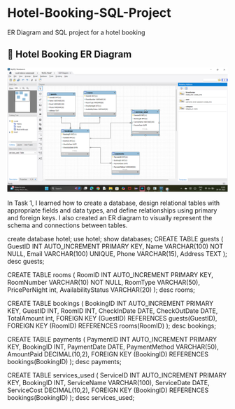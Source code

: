 # Hotel-Booking-SQL-Project
ER Diagram and SQL project for a hotel booking  
## 🏨 Hotel Booking ER Diagram

![ER Diagram](https://github.com/Varunkumar0127/Hotel-Booking-SQL-Project/blob/main/ERD_hotel_booking_system.png?raw=true)

In Task 1, I learned how to create a database, design relational tables with appropriate fields and data types, and define relationships using primary and foreign keys. I also created an ER diagram to visually represent the schema and connections between tables.


create database hotel;
use hotel;
show databases;
CREATE TABLE guests (
    GuestID INT AUTO_INCREMENT PRIMARY KEY,
    Name VARCHAR(100) NOT NULL,
    Email VARCHAR(100) UNIQUE,
    Phone VARCHAR(15),
    Address TEXT
);
desc guests;

CREATE TABLE rooms (
    RoomID INT AUTO_INCREMENT PRIMARY KEY,
    RoomNumber VARCHAR(10) NOT NULL,
    RoomType VARCHAR(50),
    PricePerNight int,
    AvailabilityStatus VARCHAR(20)
);
desc rooms;

CREATE TABLE bookings (
    BookingID INT AUTO_INCREMENT PRIMARY KEY,
    GuestID INT,
    RoomID INT,
    CheckInDate DATE,
    CheckOutDate DATE,
    TotalAmount int,
	FOREIGN KEY (GuestID) REFERENCES guests(GuestID),
    FOREIGN KEY (RoomID) REFERENCES rooms(RoomID)
);
desc bookings;

CREATE TABLE payments (
    PaymentID INT AUTO_INCREMENT PRIMARY KEY,
    BookingID INT,
    PaymentDate DATE,
    PaymentMethod VARCHAR(50),
    AmountPaid DECIMAL(10,2),
    FOREIGN KEY (BookingID) REFERENCES bookings(BookingID)
);
desc payments;

CREATE TABLE services_used (
    ServiceID INT AUTO_INCREMENT PRIMARY KEY,
    BookingID INT,
    ServiceName VARCHAR(100),
    ServiceDate DATE,
    ServiceCost DECIMAL(10,2),
    FOREIGN KEY (BookingID) REFERENCES bookings(BookingID)
);
desc services_used;
